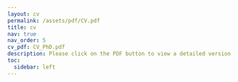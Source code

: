 ```yaml
---
layout: cv
permalink: /assets/pdf/CV.pdf
title: cv
nav: true
nav_order: 5
cv_pdf: CV_PhD.pdf
description: Please click on the PDF button to view a detailed version of my CV.
toc:
  sidebar: left
---
```

